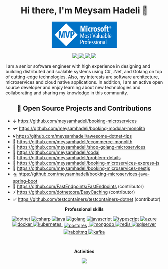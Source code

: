 <h1 align="center">Hi there, I'm Meysam Hadeli 👋</h1>

 <p align="center">
  <a href="https://mvp.microsoft.com/en-us/PublicProfile/6203149"><img alt="Microsoft Most Valuable Professional (MVP)" height="84" width="208" src="./assets/Microsoft-Most-Valuable-Professional.png"/></a>
</p>

<p align="center"> 
 <a href="https://github.com/meysamhadeli" alt="meysam hadeli's github">
   <img src="https://img.shields.io/static/v1?style=for-the-badge&message=GitHub&color=181717&logo=GitHub&logoColor=FFFFFF&label=" />
 </a>
 <a href="https://www.linkedin.com/in/meysamhadeli" alt="meysam hadeli's linedin">
   <img src="https://img.shields.io/static/v1?style=for-the-badge&message=LinkedIn&color=0A66C2&logo=LinkedIn&logoColor=FFFFFF&label=" />
 </a>
  <a href="http://dotnetuniversity.com" alt="meysam hadeli's blog">
   <img src="https://img.shields.io/static/v1?style=for-the-badge&message=Blog&color=967bb6&logo=Microsoft+Edge&logoColor=FFFFFF&label=" />
 </a>
 <a>
   <img src="https://komarev.com/ghpvc/?username=meysamhadeli&color=ff69b4&style=for-the-badge" />
 </a>
</p>
<p> 
I am a senior software engineer with high experience in designing and building distributed and scalable systems using C#, .Net, and Golang on top of cutting-edge technologies. Also, my interests are software architecture, microservices and cloud native applications. In addition, I am an active open source developer and enjoy learning about new technologies and collaborating and sharing my knowledge in this community.
</p>

<h2 align="center">🥷 Open Source Projects and Contributions</h2>

- ✈️ https://github.com/meysamhadeli/booking-microservices
- 🛩️ https://github.com/meysamhadeli/booking-modular-monolith
- 🌀 https://github.com/meysamhadeli/awesome-dotnet-tips
- 🛒 https://github.com/meysamhadeli/ecommerce-monolith
- 📍 https://github.com/meysamhadeli/shop-golang-microservices
- 🤖 https://github.com/meysamhadeli/codai
- 🍿 https://github.com/meysamhadeli/problem-details
- 🛫 https://github.com/meysamhadeli/booking-microservices-express-js
- 🛬 https://github.com/meysamhadeli/booking-microservices-nestjs
- 🛸 https://github.com/meysamhadeli/booking-microservices-java-spring-boot
- 🚀 https://github.com/FastEndpoints/FastEndpoints (contributor)
- ⚡ https://github.com/dotnetcore/EasyCaching (contributor)
- ✅ https://github.com/testcontainers/testcontainers-dotnet (contributor)

<p align="center"> 
 <strong>
  Professional skills
  </strong>
</p>

<p align="center">
  <a href="https://dotnet.microsoft.com/en-us/">
    <img src="https://cdn.jsdelivr.net/gh/devicons/devicon/icons/dotnetcore/dotnetcore-original.svg" with="50" height="50" alt="dotnet" >
  </a>
  <a href="https://learn.microsoft.com/en-us/dotnet/csharp">
    <img src="https://cdn.jsdelivr.net/gh/devicons/devicon/icons/csharp/csharp-original.svg" with="50" height="50" alt="csharp" >
  </a>
  <a href="https://www.java.com">
    <img src="https://cdn.jsdelivr.net/gh/devicons/devicon/icons/java/java-original.svg" with="50" height="50" alt="java" >
  </a>
  <a href="https://go.dev/">
    <img src="https://cdn.jsdelivr.net/gh/devicons/devicon/icons/go/go-original-wordmark.svg" with="50" height="50" alt="golang" >
  </a>
      <a href="https://www.javascript.com/">
    <img src="https://cdn.jsdelivr.net/gh/devicons/devicon/icons/javascript/javascript-original.svg" with="50" height="50" alt="javascript" >
  </a>
  <a href="https://www.typescriptlang.org/">
    <img src="https://cdn.jsdelivr.net/gh/devicons/devicon/icons/typescript/typescript-original.svg" with="50" height="50" alt="typescript" >
  </a>
    <a href="https://azure.microsoft.com/en-us/">
    <img src="https://cdn.jsdelivr.net/gh/devicons/devicon/icons/azure/azure-original.svg" with="50" height="50" alt="azure" >
  </a>
  <a href="https://www.docker.com/">
    <img src="https://cdn.jsdelivr.net/gh/devicons/devicon/icons/docker/docker-original.svg" with="50" height="50" alt="docker" >
  </a>
   </a>
  <a href="https://kubernetes.io/">
    <img src="https://cdn.jsdelivr.net/gh/devicons/devicon/icons/kubernetes/kubernetes-plain.svg" with="50" height="50" alt="kubernetes" >
  </a>  
  </a>
  <a href="https://www.postgresql.org/">
 <img src="https://cdn.jsdelivr.net/gh/devicons/devicon/icons/postgresql/postgresql-original.svg" width="50" height="50" alt="postgres" style="vertical-align:top; margin:4px"/>
  </a>
  <a href="https://www.mongodb.com/">
    <img src="https://cdn.jsdelivr.net/gh/devicons/devicon/icons/mongodb/mongodb-original.svg" with="50" height="50" alt="mongodb" >
  </a>  
  </a>
  <a href="https://redis.io/">
    <img src="https://cdn.jsdelivr.net/gh/devicons/devicon/icons/redis/redis-original.svg" with="50" height="50" alt="redis" >
  </a>  
  </a>
  <a href="https://www.microsoft.com/en-us/sql-server/sql-server-downloads">
    <img src="https://cdn.jsdelivr.net/gh/devicons/devicon/icons/microsoftsqlserver/microsoftsqlserver-plain.svg" with="50" height="50" alt="sqlserver" >
  </a>
  <a href="https://www.rabbitmq.com/">
    <img src="https://www.vectorlogo.zone/logos/rabbitmq/rabbitmq-icon.svg" with="50" height="50" alt="rabbitmq" >
  </a>
  <a href="https://kafka.apache.org/">
    <img src="https://cdn.jsdelivr.net/gh/devicons/devicon/icons/apachekafka/apachekafka-original.svg" with="50" height="50" alt="kafka" >
  </a>
  <br/>
</p>
<br/>

<p align="center"> 
 <strong>
  Activities
  </strong>
</p>
<p align="center">
  <a href="#" alt="meysam hadeli's github stats"><img src="https://github-readme-stats.vercel.app/api?username=meysamhadeli" /></a>
</p>
